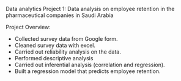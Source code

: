 Data analytics Project 1: Data analysis on employee retention in the pharmaceutical companies in Saudi Arabia

Project Overview:
* Collected survey data from Google form.
* Cleaned survey data with excel.
* Carried out reliability analysis on the data.
* Performed descriptive analysis
* Carried out inferential analysis (correlation and regression).
* Built a regression model that predicts employee retention.
